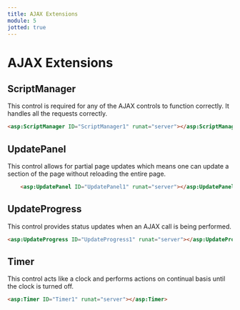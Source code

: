```yaml
---
title: AJAX Extensions
module: 5
jotted: true
---
```


# AJAX Extensions

## ScriptManager

This control is required for any of the AJAX controls to function correctly. It handles all the requests correctly.

```html
<asp:ScriptManager ID="ScriptManager1" runat="server"></asp:ScriptManager>
```

## UpdatePanel

This control allows for partial page updates which means one can update a section of the page without reloading the entire page.

```html
    <asp:UpdatePanel ID="UpdatePanel1" runat="server"></asp:UpdatePanel>
```

## UpdateProgress

This control provides status updates when an AJAX call is being performed.

```html
<asp:UpdateProgress ID="UpdateProgress1" runat="server"></asp:UpdateProgress>
```

## Timer

This control acts like a clock and performs actions on continual basis until the clock is turned off.

```html
<asp:Timer ID="Timer1" runat="server"></asp:Timer>
```